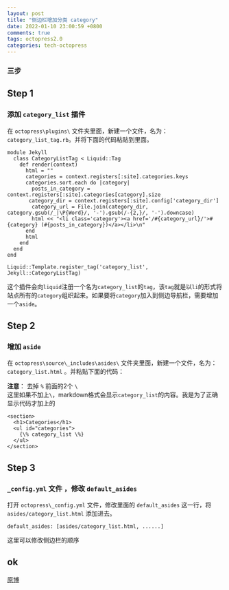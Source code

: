 ```yaml
---
layout: post
title: "侧边栏增加分类 category"
date: 2022-01-10 23:00:59 +0800
comments: true
tags: octopress2.0
categories: tech-octopress
---
```


### 三步

## Step 1

### 添加 `category_list` 插件  

在 `octopress\plugins\` 文件夹里面，新建一个文件，名为：`category_list_tag.rb`。并将下面的代码粘贴到里面。  

	module Jekyll
	  class CategoryListTag < Liquid::Tag
	    def render(context)
	      html = ""
	      categories = context.registers[:site].categories.keys
	      categories.sort.each do |category|
	        posts_in_category = context.registers[:site].categories[category].size
 	       category_dir = context.registers[:site].config['category_dir']
	        category_url = File.join(category_dir, category.gsub(/_|\P{Word}/, '-').gsub(/-{2,}/, '-').downcase)
        	html << "<li class='category'><a href='/#{category_url}/'>#{category} (#{posts_in_category})</a></li>\n"
	      end
	      html
	    end
	  end
	end
	
	Liquid::Template.register_tag('category_list', Jekyll::CategoryListTag)


这个插件会向`liquid`注册一个名为`category_list`的`tag`，该`tag`就是以`li`的形式将站点所有的`category`组织起来。如果要将`category`加入到侧边导航栏，需要增加一个`aside`。  

## Step 2

### 增加 `aside`  

在 `octopress\source\_includes\asides\` 文件夹里面，新建一个文件，名为：`category_list.html` 。并粘贴下面的代码：  
 

**注意**： 去掉 `%` 前面的2个 `\`  
这里如果不加上`\`，markdown格式会显示`category_list`的内容。我是为了正确显示代码才加上的  


	<section>
	  <h1>Categories</h1>
	  <ul id="categories">
	    {\% category_list \%}
	  </ul>
	</section>



## Step 3

### `_config.yml` 文件 ，修改 `default_asides`  

打开 `octopress\_config.yml` 文件，修改里面的 `default_asides` 这一行，将 `asides/category_list.html` 添加进去。  

	default_asides: [asides/category_list.html, ......]

这里可以修改侧边栏的顺序  

## ok

[原博](http://www.aobosir.com/blog/2016/10/12/octopress-build-static-blog-site-add-categories-list-for-site-sidebar/)





